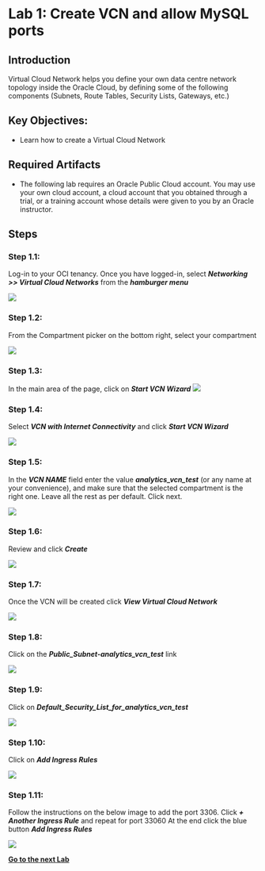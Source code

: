 # Lab 1: Create VCN and allow MySQL ports

## Introduction

Virtual Cloud Network helps you define your own data centre network topology inside the Oracle Cloud, by defining some of the following components (Subnets, Route Tables, Security Lists, Gateways, etc.)

## Key Objectives:

- Learn how to create a Virtual Cloud Network 

## Required Artifacts

- The following lab requires an Oracle Public Cloud account. You may use your own cloud account, a cloud account that you obtained through a trial, or a training account whose details were given to you by an Oracle instructor.

## Steps

### **Step 1.1:**
 Log-in to your OCI tenancy. Once you have logged-in, select _**Networking >> Virtual Cloud Networks**_ from the _**hamburger menu**_

![](./images/HW1_vcn.png)

### **Step 1.2:**
 From the Compartment picker on the bottom right, select your compartment

![](./images/HW1b_vcn.png)

### **Step 1.3:** 
 In the main area of the page, click on _**Start VCN Wizard**_
![](./images/HW2_vcn.png)

### **Step 1.4:** 
 Select _**VCN with Internet Connectivity**_ and click _**Start VCN Wizard**_

![](./images/HW3_vcn.png)

### **Step 1.5:**
 In the _**VCN NAME**_ field enter the value _**analytics_vcn_test**_ (or any name at your convenience), and make sure that the selected compartment is the right one. Leave all the rest as per default. Click next.

![](./images/HW4_vcn.png)

### **Step 1.6:** 
 Review and click _**Create**_

![](./images/HW5_vcn.png)

### **Step 1.7:** 
 Once the VCN will be created click _**View Virtual Cloud Network**_

![](./images/HW6_vcn.png)

### **Step 1.8:** 
 Click on the _**Public_Subnet-analytics_vcn_test**_ link

![](./images/HW7_vcn.png)

### **Step 1.9:** 
 Click on _**Default_Security_List_for_analytics_vcn_test**_

![](./images/HW8_vcn.png)

### **Step 1.10:** 
 Click on _**Add Ingress Rules**_

![](./images/HW9_vcn.png)

### **Step 1.11:**
 Follow the instructions on the below image to add the port 3306.
Click _**+ Another Ingress Rule**_ and repeat for port 33060
At the end click the blue button _**Add Ingress Rules**_

![](./images/HW10_vcn.png)


**[Go to the next Lab](Lab2.md)**
